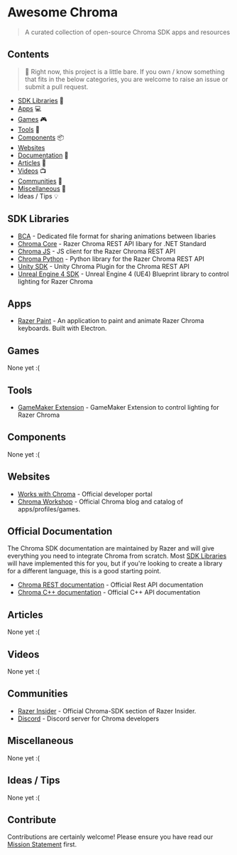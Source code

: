 # Awesome Chroma
> A curated collection of open-source Chroma SDK apps and resources

## Contents

> :bear: Right now, this project is a little bare. If you own / know something that fits in the below categories, you are welcome to raise an issue or submit a pull request.

* [SDK Libraries](#sdk-libraries) 🎨
* [Apps](#apps) 💻  
* [Games](#games) 🎮 
* [Tools](#tools) 🔧 
* [Components](#components) 📦 
* [Websites](#websites)
* [Documentation](#documentation) 📓 
* [Articles](#articles) 📄 
* [Videos](#videos) 📺 
* [Communities](#communities) 👥 
* [Miscellaneous](#miscellaneous) 💌 
* Ideas / Tips 💡 

## SDK Libraries

* [BCA](https://github.com/chroma-sdk/bca) - Dedicated file format for sharing animations between libaries
* [Chroma Core](https://github.com/chroma-sdk/chroma-core) - Razer Chroma REST API libary for .NET Standard
* [Chroma JS](https://github.com/chroma-sdk/chroma-js) - JS client for the Razer Chroma REST API
* [Chroma Python](https://github.com/chroma-sdk/chroma-python) - Python library for the Razer Chroma REST API
* [Unity SDK](https://github.com/razerofficial/UnityChromaSDK) - Unity Chroma Plugin for the Chroma REST API
* [Unreal Engine 4 SDK](https://github.com/razerofficial/UE4ChromaSDK) - Unreal Engine 4 (UE4) Blueprint library to control lighting for Razer Chroma

## Apps

* [Razer Paint](https://github.com/nick-michael/razer-paint) - An application to paint and animate Razer Chroma keyboards. Built with Electron.

## Games

None yet :(

## Tools

* [GameMaker Extension](https://github.com/razerofficial/GameMakerChromaExtension) - GameMaker Extension to control lighting for Razer Chroma

## Components

None yet :(

## Websites

* [Works with Chroma](http://developer.razerzone.com/works-with-chroma/) - Official developer portal
* [Chroma Workshop](https://www.razerzone.com/chroma-workshop/blog) - Official Chroma blog and catalog of apps/profiles/games.

## Official Documentation

The Chroma SDK documentation are maintained by Razer and will give everything you need to integrate Chroma from scratch. Most [SDK Libraries](#sdk-libraries) will have implemented this for you, but if you're looking to create a library for a different language, this is a good starting point.

* [Chroma REST documentation](https://assets.razerzone.com/dev_portal/REST/html/index.html) - Official Rest API documentation
* [Chroma C++ documentation](https://assets.razerzone.com/dev_portal/C%2B%2B/html/index.html) - Official C++ API documentation

## Articles

None yet :(

## Videos

None yet :(

## Communities

* [Razer Insider](https://insider.razerzone.com/index.php?forums/razer-chroma-sdk.78) - Official Chroma-SDK section of Razer Insider. 
* [Discord](https://discord.gg/A4BCZws) - Discord server for Chroma developers

## Miscellaneous

None yet :(

## Ideas / Tips

None yet :(

## Contribute

Contributions are certainly welcome! Please ensure you have read our [Mission Statement](https://github.com/chroma-sdk/about) first.
